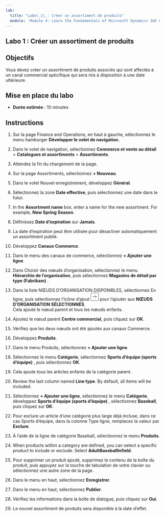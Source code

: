 ```yaml
---
lab:
  title: "Labo\_1\_: Créer un assortiment de produits"
  module: 'Module 4: Learn the Fundamentals of Microsoft Dynamics 365 Commerce'
---
```


## <a name="lab-1---create-a-product-assortment"></a>Labo 1 : Créer un assortiment de produits

## <a name="objectives"></a>Objectifs

Vous devez créer un assortiment de produits associés qui sont affectés à un canal commercial spécifique qui sera mis à disposition à une date ultérieure.

## <a name="lab-setup"></a>Mise en place du labo

   - **Durée estimée** : 10 minutes

## <a name="instructions"></a>Instructions

1. Sur la page Finance and Operations, en haut à gauche, sélectionnez le menu hamburger **Développer le volet de navigation**.

1. Dans le volet de navigation, sélectionnez **Commerce et vente au détail** > **Catalogues et assortiments** > **Assortiments**.

1. Attendez la fin du chargement de la page.

1. Sur la page Assortiments, sélectionnez **+ Nouveau**.

1. Dans le volet Nouvel enregistrement, développez **Général**.

1. Sélectionnez la zone **Date effective**, puis sélectionnez une date dans le futur.

1. In the <bpt id="p1">**</bpt>Assortment name<ept id="p1">**</ept> box, enter a name for the new assortment. For example, <bpt id="p1">**</bpt>New Spring Season<ept id="p1">**</ept>.

1. Définissez **Date d’expiration** sur **Jamais**.

1. La date d’expiration peut être utilisée pour désactiver automatiquement un assortiment publié.

1. Développez **Canaux Commerce**.

1. Dans le menu des canaux de commerce, sélectionnez **+ Ajouter une ligne**.

1. Dans Choisir des nœuds d’organisation, sélectionnez le menu **Hiérarchie de l’organisation**, puis sélectionnez **Magasins de détail par type (Fabrikam)** .

1. Dans la liste NŒUDS D’ORGANISATION DISPONIBLES, sélectionnez En ligne, puis sélectionnez l’icône d’ajout ![Icône représentant une flèche pointant vers la droite](./media/d365-fo-add-org-node-icon.png) pour l’ajouter aux **NŒUDS D’ORGANISATION SÉLECTIONNÉS**.  
  Cela ajoute le nœud parent et tous les nœuds enfants.

1. Ajoutez le nœud parent **Centre commercial**, puis cliquez sur **OK**.

1. Vérifiez que les deux nœuds ont été ajoutés aux canaux Commerce.

1. Développez **Produits**.

1. Dans le menu Produits, sélectionnez **+ Ajouter une ligne**.

1. Sélectionnez le menu **Catégorie**, sélectionnez **Sports d’équipe (sports d’équipe)** , puis sélectionnez **OK**.

1. Cela ajoute tous les articles enfants de la catégorie parent.

1. Review the last column named <bpt id="p1">**</bpt>Line type<ept id="p1">**</ept>. By default, all items will be included.

1. Sélectionnez **+ Ajouter une ligne**, sélectionnez le menu **Catégorie**, développez **Sports d’équipe (sports d’équipe)** , sélectionnez **Baseball**, puis cliquez sur **OK**.

1. Pour exclure un article d’une catégorie plus large déjà incluse, dans ce cas Sports d’équipe, dans la colonne Type ligne, remplacez la valeur par **Exclure**.

1. À l’aide de la ligne de catégorie Baseball, sélectionnez le menu **Produits**.

1. When products within a category are defined, you can select a specific product to include or exclude. Select <bpt id="p1">**</bpt>AdultBaseballInfield<ept id="p1">**</ept>.

1. Pour supprimer un produit ajouté, supprimez le contenu de la boîte du produit, puis appuyez sur la touche de tabulation de votre clavier ou sélectionnez une autre zone de la page.

1. Dans le menu en haut, sélectionnez **Enregistrer**.

1. Dans le menu en haut, sélectionnez **Publier**.

1. Vérifiez les informations dans la boîte de dialogue, puis cliquez sur **Oui**.

1. Le nouvel assortiment de produits sera disponible à la date d’effet.
